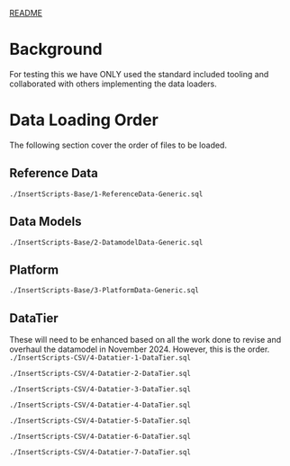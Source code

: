 [README](README.md)

# Background
For testing this we have ONLY used the standard included tooling and collaborated with others implementing
the data loaders. 

# Data Loading Order
The following section cover the order of files to be loaded. 

## Reference Data

`
./InsertScripts-Base/1-ReferenceData-Generic.sql
`

## Data Models

`
./InsertScripts-Base/2-DatamodelData-Generic.sql
`

## Platform

`
./InsertScripts-Base/3-PlatformData-Generic.sql
`

## DataTier
These will need to be enhanced based on all the work done to revise
and overhaul the datamodel in November 2024. However, this is the order.
`
./InsertScripts-CSV/4-Datatier-1-DataTier.sql
`

`
./InsertScripts-CSV/4-Datatier-2-DataTier.sql
`

`
./InsertScripts-CSV/4-Datatier-3-DataTier.sql
`

`
./InsertScripts-CSV/4-Datatier-4-DataTier.sql
`

`
./InsertScripts-CSV/4-Datatier-5-DataTier.sql
`

`
./InsertScripts-CSV/4-Datatier-6-DataTier.sql
`

`
./InsertScripts-CSV/4-Datatier-7-DataTier.sql
`


